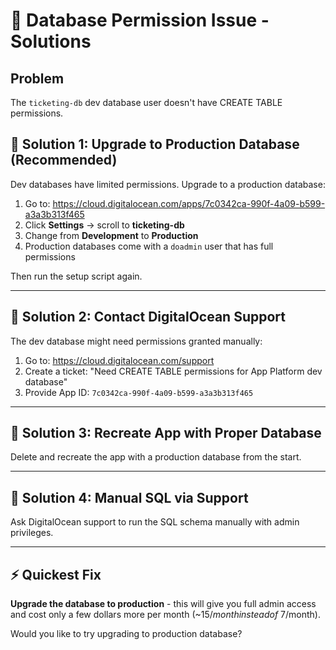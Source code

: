 # 🚨 Database Permission Issue - Solutions

## Problem
The `ticketing-db` dev database user doesn't have CREATE TABLE permissions.

## 🎯 Solution 1: Upgrade to Production Database (Recommended)

Dev databases have limited permissions. Upgrade to a production database:

1. Go to: https://cloud.digitalocean.com/apps/7c0342ca-990f-4a09-b599-a3a3b313f465
2. Click **Settings** → scroll to **ticketing-db**
3. Change from **Development** to **Production**
4. Production databases come with a `doadmin` user that has full permissions

Then run the setup script again.

---

## 🎯 Solution 2: Contact DigitalOcean Support

The dev database might need permissions granted manually:

1. Go to: https://cloud.digitalocean.com/support
2. Create a ticket: "Need CREATE TABLE permissions for App Platform dev database"
3. Provide App ID: `7c0342ca-990f-4a09-b599-a3a3b313f465`

---

## 🎯 Solution 3: Recreate App with Proper Database

Delete and recreate the app with a production database from the start.

---

## 🎯 Solution 4: Manual SQL via Support

Ask DigitalOcean support to run the SQL schema manually with admin privileges.

---

## ⚡ Quickest Fix

**Upgrade the database to production** - this will give you full admin access and cost only a few dollars more per month (~$15/month instead of ~$7/month).

Would you like to try upgrading to production database?

